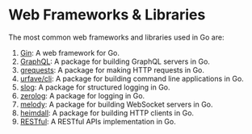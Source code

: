 # Web Frameworks & Libraries

The most common web frameworks and libraries used in Go are:

1. [Gin](gin/README.md): A web framework for Go.
2. [GraphQL](graphql/README.md): A package for building GraphQL servers in Go.
3. [grequests](grequests/README.md): A package for making HTTP requests in Go.
4. [urfave/cli](urfave_cli/README.md): A package for building command line applications in Go.
5. [slog](slog/README.md): A package for structured logging in Go.
6. [zerolog](zerolog/README.md): A package for logging in Go.
7. [melody](melody/README.md): A package for building WebSocket servers in Go.
8. [heimdall](heimdall/README.md): A package for building HTTP clients in Go.
9. [RESTful](restful/README.md): A RESTful APIs implementation in Go.
